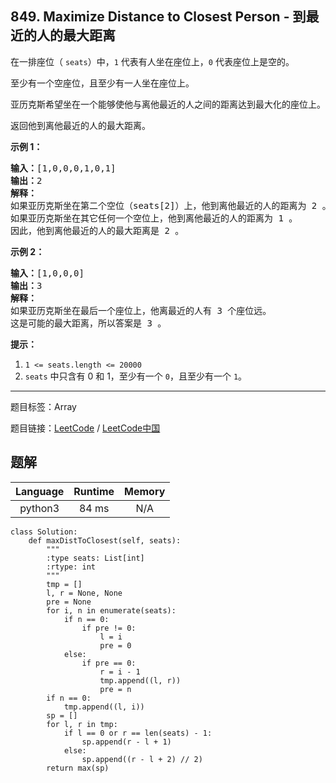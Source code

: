 ## 849. Maximize Distance to Closest Person - 到最近的人的最大距离

<!--If you want to use the English description, use `question.content` instead-->

<p>在一排座位（&nbsp;<code>seats</code>）中，<code>1</code>&nbsp;代表有人坐在座位上，<code>0</code>&nbsp;代表座位上是空的。</p>

<p>至少有一个空座位，且至少有一人坐在座位上。</p>

<p>亚历克斯希望坐在一个能够使他与离他最近的人之间的距离达到最大化的座位上。</p>

<p>返回他到离他最近的人的最大距离。</p>

<p><strong>示例 1：</strong></p>

<pre><strong>输入：</strong>[1,0,0,0,1,0,1]
<strong>输出：</strong>2
<strong>解释：
</strong>如果亚历克斯坐在第二个空位（seats[2]）上，他到离他最近的人的距离为 2 。
如果亚历克斯坐在其它任何一个空位上，他到离他最近的人的距离为 1 。
因此，他到离他最近的人的最大距离是 2 。 
</pre>

<p><strong>示例 2：</strong></p>

<pre><strong>输入：</strong>[1,0,0,0]
<strong>输出：</strong>3
<strong>解释： </strong>
如果亚历克斯坐在最后一个座位上，他离最近的人有 3 个座位远。
这是可能的最大距离，所以答案是 <span style="">3 </span>。
</pre>

<p><strong>提示：</strong></p>

<ol>
	<li><code>1 &lt;= seats.length &lt;= 20000</code></li>
	<li><code>seats</code>&nbsp;中只含有 0 和 1，至少有一个 <code>0</code>，且至少有一个 <code>1</code>。</li>
</ol>



-----

题目标签：Array

题目链接：[LeetCode](https://leetcode.com/problems/maximize-distance-to-closest-person/description/)  /  [LeetCode中国](https://leetcode-cn.com/problems/maximize-distance-to-closest-person/description/)

## 题解



| Language | Runtime | Memory |
|:---:|:---:|:---:|
| python3  | 84  ms | N/A |

```python3
class Solution:
    def maxDistToClosest(self, seats):
        """
        :type seats: List[int]
        :rtype: int
        """
        tmp = []
        l, r = None, None
        pre = None
        for i, n in enumerate(seats):
            if n == 0:
                if pre != 0:
                    l = i
                    pre = 0
            else:
                if pre == 0:
                    r = i - 1
                    tmp.append((l, r))
                    pre = n
        if n == 0:
            tmp.append((l, i))
        sp = []
        for l, r in tmp:
            if l == 0 or r == len(seats) - 1:
                sp.append(r - l + 1)
            else:
                sp.append((r - l + 2) // 2)
        return max(sp)
```
